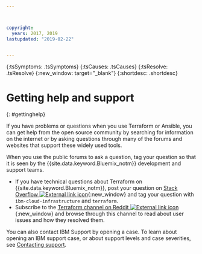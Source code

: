 ```yaml
---



copyright:
  years: 2017, 2019
lastupdated: "2019-02-22"


---
```


{:tsSymptoms: .tsSymptoms} 
{:tsCauses: .tsCauses} 
{:tsResolve: .tsResolve} 
{:new_window: target="_blank"}
{:shortdesc: .shortdesc}

# Getting help and support 
{: #gettinghelp}

If you have problems or questions when you use Terraform or Ansible, you can get help from the open source community by searching for information on the internet or by asking questions through many of the forums and websites that support these widely used tools.

When you use the public forums to ask a question, tag your question so that it is seen by the {{site.data.keyword.Bluemix_notm}} development and support teams.
* If you have technical questions about Terraform on {{site.data.keyword.Bluemix_notm}}, post your question on [Stack Overflow ![External link icon](../icons/launch-glyph.svg "External link icon")](http://stackoverflow.com/search?q=ibm-cloud-infrastructure+terraform){:new_window} and tag your question with `ibm-cloud-infrastructure` and `terraform`.
* Subscribe to the [Terraform channel on Reddit ![External link icon](../icons/launch-glyph.svg "External link icon")](https://www.reddit.com/r/Terraform/){:new_window} and browse through this channel to read about user issues and how they resolved them. 

You can also contact IBM Support by opening a case. To learn about opening an IBM support case, or about support levels and case severities, see [Contacting support](/docs/get-support?topic=get-support-getting-customer-support#getting-customer-support). 

